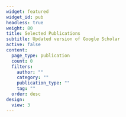 ```yaml
---
widget: featured
widget_id: pub
headless: true
weight: 80
title: Selected Publications
subtitle: Updated version of Google Scholar
active: false
content:
  page_type: publication
  count: 0
  filters:
    author: ""
    category: ""
    publication_type: ""
    tag: ""
  order: desc
design:
  view: 3
---
```


